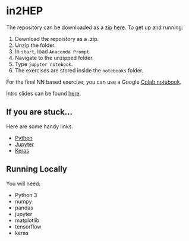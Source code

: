 # in2HEP

The repository can be downloaded as a zip [here](https://github.com/ishank95/in2HEP/archive/master.zip). To get up and running:
1. Download the repoistory as a .zip.
2. Unzip the folder.
3. In `start`, load `Anaconda Prompt`.
4. Navigate to the unzipped folder.
5. Type `jupyter notebook`.
6. The exercises are stored inside the `notebooks` folder.

For the final NN based exercise, you can use a Google [Colab notebook](https://colab.research.google.com/drive/1wirVz17sY2pWAtfbV3Hxm7aihHtSgvRJ).

Intro slides can be found [here](http://svanstro.web.cern.ch/svanstro/in2hep/in2hep-outline.pdf).

## If you are stuck...

Here are some handy links.
* [Python](https://docs.python.org/3/)
* [Jupyter](https://realpython.com/jupyter-notebook-introduction/)
* [Keras](https://keras.io/)

## Running Locally 
You will need:
- Python 3
- numpy
- pandas
- jupyter
- matplotlib
- tensorflow
- keras
